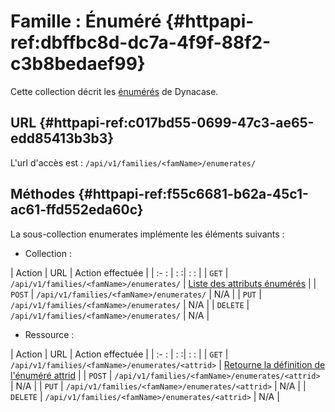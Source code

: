 # Famille : Énuméré {#httpapi-ref:dbffbc8d-dc7a-4f9f-88f2-c3b8bedaef99}

Cette collection décrit les [énumérés][doc_enum] de Dynacase.

## URL {#httpapi-ref:c017bd55-0699-47c3-ae65-edd85413b3b3}

L'url d'accès est : `/api/v1/families/<famName>/enumerates/`

## Méthodes {#httpapi-ref:f55c6681-b62a-45c1-ac61-ffd552eda60c}

La sous-collection enumerates implémente les éléments suivants :

* Collection :

| Action   | URL                                               | Action effectuée                                                   |
| :-     : | :                                                :| :                                                                : |
| `GET`    | `/api/v1/families/<famName>/enumerates/`          | [Liste des attributs énumérés][get_enum_list]                      |
| `POST`   | `/api/v1/families/<famName>/enumerates/`          | N/A                                                                |
| `PUT`    | `/api/v1/families/<famName>/enumerates/`          | N/A                                                                |
| `DELETE` | `/api/v1/families/<famName>/enumerates/`          | N/A                                                                |

* Ressource :

| Action   | URL                                                    | Action effectuée                                              |
| :-     : | :                                                     :| :                                                           : |
| `GET`    | `/api/v1/families/<famName>/enumerates/<attrid>`       | [Retourne la définition de l'énuméré attrid][get_enum]        |
| `POST`   | `/api/v1/families/<famName>/enumerates/<attrid>`       | N/A                                                           |
| `PUT`    | `/api/v1/families/<famName>/enumerates/<attrid>`       | N/A                                                           |
| `DELETE` | `/api/v1/families/<famName>/enumerates/<attrid>`       | N/A                                                           |


<!-- links -->
[doc_enum]: ../../../dynacase-doc-core-reference/website/book//core-ref:eef3e3ec-2d50-41bd-98e1-cc978f0a5178.html#core-ref:eef3e3ec-2d50-41bd-98e1-cc978f0a5178
[get_enum]: #httpapi-ref:bb13e401-1859-4c73-b299-70b801ed7eb0
[get_enum_list]: #httpapi-ref:69fba1cf-5754-4189-ac07-c16f348e7fda
